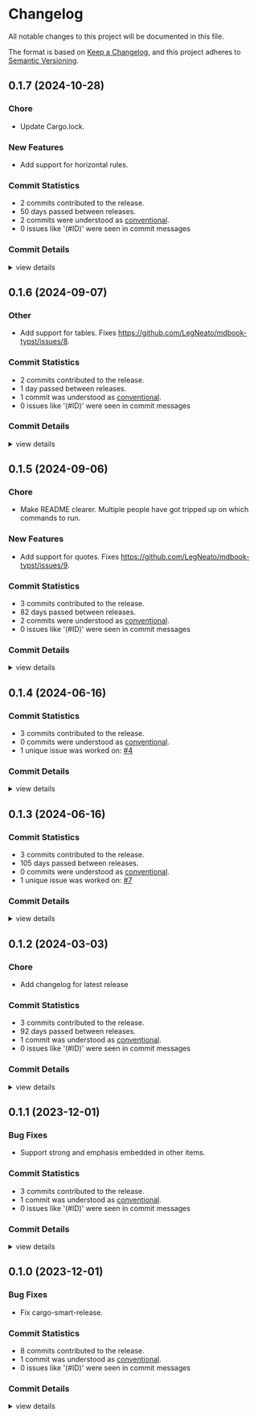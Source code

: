 # Changelog

All notable changes to this project will be documented in this file.

The format is based on [Keep a Changelog](https://keepachangelog.com/en/1.0.0/),
and this project adheres to [Semantic Versioning](https://semver.org/spec/v2.0.0.html).

## 0.1.7 (2024-10-28)

### Chore

 - <csr-id-0a882d8e2b705f17d8bfc9b185e7830814d786fb/> Update Cargo.lock.

### New Features

 - <csr-id-8eddca910f2d42c3789600e0eb385c583e1c72b5/> Add support for horizontal rules.

### Commit Statistics

<csr-read-only-do-not-edit/>

 - 2 commits contributed to the release.
 - 50 days passed between releases.
 - 2 commits were understood as [conventional](https://www.conventionalcommits.org).
 - 0 issues like '(#ID)' were seen in commit messages

### Commit Details

<csr-read-only-do-not-edit/>

<details><summary>view details</summary>

 * **Uncategorized**
    - Update Cargo.lock. ([`0a882d8`](https://github.com/LegNeato/mdbook-typst/commit/0a882d8e2b705f17d8bfc9b185e7830814d786fb))
    - Add support for horizontal rules. ([`8eddca9`](https://github.com/LegNeato/mdbook-typst/commit/8eddca910f2d42c3789600e0eb385c583e1c72b5))
</details>

## 0.1.6 (2024-09-07)

<csr-id-013290fde460d08e644cf4069c8341e38c79c7c1/>

### Other

 - <csr-id-013290fde460d08e644cf4069c8341e38c79c7c1/> Add support for tables.
   Fixes https://github.com/LegNeato/mdbook-typst/issues/8.

### Commit Statistics

<csr-read-only-do-not-edit/>

 - 2 commits contributed to the release.
 - 1 day passed between releases.
 - 1 commit was understood as [conventional](https://www.conventionalcommits.org).
 - 0 issues like '(#ID)' were seen in commit messages

### Commit Details

<csr-read-only-do-not-edit/>

<details><summary>view details</summary>

 * **Uncategorized**
    - Release mdbook-typst v0.1.6 ([`ffebc48`](https://github.com/LegNeato/mdbook-typst/commit/ffebc48eb46db225dc32912c0f87ec2fa217be73))
    - Add support for tables. ([`013290f`](https://github.com/LegNeato/mdbook-typst/commit/013290fde460d08e644cf4069c8341e38c79c7c1))
</details>

## 0.1.5 (2024-09-06)

<csr-id-633edaa6c48d6a4a3795760d905e6723e65f697d/>

### Chore

 - <csr-id-633edaa6c48d6a4a3795760d905e6723e65f697d/> Make README clearer.
   Multiple people have got tripped up on which commands to run.

### New Features

 - <csr-id-4b3fd71c62c7a28023ae216a1d2cb8291a5ea00a/> Add support for quotes.
   Fixes https://github.com/LegNeato/mdbook-typst/issues/9.

### Commit Statistics

<csr-read-only-do-not-edit/>

 - 3 commits contributed to the release.
 - 82 days passed between releases.
 - 2 commits were understood as [conventional](https://www.conventionalcommits.org).
 - 0 issues like '(#ID)' were seen in commit messages

### Commit Details

<csr-read-only-do-not-edit/>

<details><summary>view details</summary>

 * **Uncategorized**
    - Release mdbook-typst v0.1.5 ([`9d5c581`](https://github.com/LegNeato/mdbook-typst/commit/9d5c58122dd676a71a35ebf00e1051d99b79adb4))
    - Make README clearer. ([`633edaa`](https://github.com/LegNeato/mdbook-typst/commit/633edaa6c48d6a4a3795760d905e6723e65f697d))
    - Add support for quotes. ([`4b3fd71`](https://github.com/LegNeato/mdbook-typst/commit/4b3fd71c62c7a28023ae216a1d2cb8291a5ea00a))
</details>

## 0.1.4 (2024-06-16)

### Commit Statistics

<csr-read-only-do-not-edit/>

 - 3 commits contributed to the release.
 - 0 commits were understood as [conventional](https://www.conventionalcommits.org).
 - 1 unique issue was worked on: [#4](https://github.com/LegNeato/mdbook-typst/issues/4)

### Commit Details

<csr-read-only-do-not-edit/>

<details><summary>view details</summary>

 * **[#4](https://github.com/LegNeato/mdbook-typst/issues/4)**
    - Fix typo with heading numbering styles ([`eb4bbe7`](https://github.com/LegNeato/mdbook-typst/commit/eb4bbe72a84ed696b77c21018b1c776224d303b2))
 * **Uncategorized**
    - Release mdbook-typst v0.1.4 ([`a9a13cd`](https://github.com/LegNeato/mdbook-typst/commit/a9a13cd0d4a9d95d524d103e6eda985ac347b949))
    - Adjusting changelogs prior to release of mdbook-typst v0.1.4 ([`9507381`](https://github.com/LegNeato/mdbook-typst/commit/9507381b2ece72b7fff346750f0c8cde1a3e3fdf))
</details>

## 0.1.3 (2024-06-16)

### Commit Statistics

<csr-read-only-do-not-edit/>

 - 3 commits contributed to the release.
 - 105 days passed between releases.
 - 0 commits were understood as [conventional](https://www.conventionalcommits.org).
 - 1 unique issue was worked on: [#7](https://github.com/LegNeato/mdbook-typst/issues/7)

### Commit Details

<csr-read-only-do-not-edit/>

<details><summary>view details</summary>

 * **[#7](https://github.com/LegNeato/mdbook-typst/issues/7)**
    - Remove `-v` ([`28b435e`](https://github.com/LegNeato/mdbook-typst/commit/28b435e837ddf871b9b7fb80afc6ff9884f34c9b))
 * **Uncategorized**
    - Release mdbook-typst v0.1.3 ([`b756318`](https://github.com/LegNeato/mdbook-typst/commit/b7563184a9e7ddb44485f00ffef41c87dca3766b))
    - Adjusting changelogs prior to release of mdbook-typst v0.1.3 ([`bd759e3`](https://github.com/LegNeato/mdbook-typst/commit/bd759e378862de187a324694e5875721fbc0bc95))
</details>

## 0.1.2 (2024-03-03)

<csr-id-1977f5068194d80566070497ebb58048458669bf/>

### Chore

 - <csr-id-1977f5068194d80566070497ebb58048458669bf/> Add changelog for latest release

### Commit Statistics

<csr-read-only-do-not-edit/>

 - 3 commits contributed to the release.
 - 92 days passed between releases.
 - 1 commit was understood as [conventional](https://www.conventionalcommits.org).
 - 0 issues like '(#ID)' were seen in commit messages

### Commit Details

<csr-read-only-do-not-edit/>

<details><summary>view details</summary>

 * **Uncategorized**
    - Release mdbook-typst v0.1.2 ([`ccd90d0`](https://github.com/LegNeato/mdbook-typst/commit/ccd90d0edcb5fad1eed8b4bf977124cbf009a60b))
    - Add changelog for latest release ([`1977f50`](https://github.com/LegNeato/mdbook-typst/commit/1977f5068194d80566070497ebb58048458669bf))
    - Bump pullup version ([`5f0a664`](https://github.com/LegNeato/mdbook-typst/commit/5f0a664dd823c5f7595a429cd65a8124caf2d30c))
</details>

## 0.1.1 (2023-12-01)

### Bug Fixes

 - <csr-id-d32b0b193ee36289e9ff1460e80c03a2a4c3f980/> Support strong and emphasis embedded in other items.

### Commit Statistics

<csr-read-only-do-not-edit/>

 - 3 commits contributed to the release.
 - 1 commit was understood as [conventional](https://www.conventionalcommits.org).
 - 0 issues like '(#ID)' were seen in commit messages

### Commit Details

<csr-read-only-do-not-edit/>

<details><summary>view details</summary>

 * **Uncategorized**
    - Release mdbook-typst v0.1.1 ([`fe899c6`](https://github.com/LegNeato/mdbook-typst/commit/fe899c626dda62c1131651d0e5b9d9c8ad05ff99))
    - Support strong and emphasis embedded in other items. ([`d32b0b1`](https://github.com/LegNeato/mdbook-typst/commit/d32b0b193ee36289e9ff1460e80c03a2a4c3f980))
    - Fix description grammar. ([`523a016`](https://github.com/LegNeato/mdbook-typst/commit/523a0169f9d199bf9c4c2f6554c8378d1dda01e8))
</details>

## 0.1.0 (2023-12-01)

### Bug Fixes

 - <csr-id-98227ce9d986cd99fae800021bf281f1cf943697/> Fix cargo-smart-release.

### Commit Statistics

<csr-read-only-do-not-edit/>

 - 8 commits contributed to the release.
 - 1 commit was understood as [conventional](https://www.conventionalcommits.org).
 - 0 issues like '(#ID)' were seen in commit messages

### Commit Details

<csr-read-only-do-not-edit/>

<details><summary>view details</summary>

 * **Uncategorized**
    - Release mdbook-typst v0.1.0 ([`919891c`](https://github.com/LegNeato/mdbook-typst/commit/919891c16f3dbfa4319d351c517f8eb96937e74a))
    - Add description. ([`8db6a2d`](https://github.com/LegNeato/mdbook-typst/commit/8db6a2d0355e2c787a0cb46f2efb7993141d9a0c))
    - Release mdbook-typst v0.1.0 ([`d0d2d42`](https://github.com/LegNeato/mdbook-typst/commit/d0d2d42b58f48789f600327ead6e0d3c54a4d6ee))
    - Fix cargo-smart-release. ([`98227ce`](https://github.com/LegNeato/mdbook-typst/commit/98227ce9d986cd99fae800021bf281f1cf943697))
    - Add CHANGELOG. ([`8bc1a4c`](https://github.com/LegNeato/mdbook-typst/commit/8bc1a4cee02b13bd2213b4a3a2a737ba6cb00c8a))
    - Exit and output stdout/stderr when typst call fails. ([`7d5b02e`](https://github.com/LegNeato/mdbook-typst/commit/7d5b02e64c863c56e3a9cd7c46aa50bd31519358))
    - Update to new pullup ([`5bed32e`](https://github.com/LegNeato/mdbook-typst/commit/5bed32e3e220ad0616ff778ddc53303f7cfffb27))
    - Initial commit. ([`ea33313`](https://github.com/LegNeato/mdbook-typst/commit/ea333138ae185eb56ad2ebb3ea3faf429022105f))
</details>

